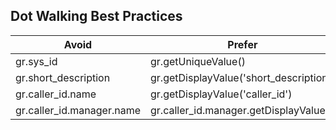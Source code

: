 <!-- TODO -->

## Dot Walking Best Practices

Avoid | Prefer
--- | ---
gr.sys_id | gr.getUniqueValue()
gr.short_description | gr.getDisplayValue('short_description')
gr.caller_id.name | gr.getDisplayValue('caller_id')
gr.caller_id.manager.name | gr.caller_id.manager.getDisplayValue()